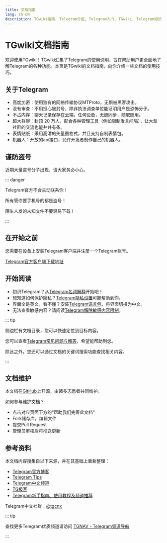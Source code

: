 ```yaml
---
title: 文档指南
lang: zh-CN
description: TGwiki指南, Telegram介绍, Telegram入门, TGwiki, Telegram知识库
---
```


# TGwiki文档指南

欢迎使用TGwiki！TGwiki汇集了Telegram的使用说明，旨在帮助用户更全面地了解Telegram的各种功能。本页是TGwiki的文档指南，向你介绍一些文档的使用技巧。

## 关于Telegram

- 高度加密：使用独有的网络传输协议MTProto，无惧被黑客攻击。
- 没有审查：不用担心被封号，除非执法调查单位能证明用户是恐怖分子。
- 不占内存：聊天记录保存在云端，任何设备，无缝同步，随取随用。
- 超大群聊：封顶 20 万人，配合各种管理工具（例如限制发言间隔），让大型社群的交流也能井井有条。
- 表情贴纸：采用高清的矢量图格式，并且支持自制表情包。
- 机器人：开放的api接口，允许开发者制作自己的机器人。

## 谨防盗号

近期大量盗号分子出现，请大家务必小心。

::: danger

Telegram官方不会主动联系你！

所有管你要手机号的都是盗号！

陌生人发的未知文件不要轻易下载！

:::

## 在开始之前

您需要在设备上安装Telegram客户端并注册一个Telegram账号。

[Telegram官方客户端下载地址](https://telegram.org/apps)

## 开始阅读

- 初识Telegram？从[Telegram名词解释](/tgwiki/term)开始吧！
- 想知道如何保护隐私？[Telegram隐私设置](/tgwiki/privacy)可能帮助到你。
- 界面全是英文，看不懂？安装[Telegram语言包](/tgwiki/language)，将界面切换为中文。
- 无法查看敏感内容？请阅读[Telegram解除敏感内容限制](/tgwiki/pornios)。

::: tip

侧边栏有文档目录，您可以快速定位到目标内容。

您可以查看[Telegram常见问题与解答](/tgwiki/faq)，希望能帮助到您。

除此之外，您还可以通过文档的关键词搜索功能查找相关内容。

:::

## 文档维护

本文档在[GitHub](https://github.com/tgnav/tgwiki)上开源，由诸多志愿者共同维护。

如何参与维护文档？

- 点击对应页面下方的“帮助我们完善此文档“
- Fork储存库，编辑文件
- 提交Pull Request
- 管理员审核后将推送更新

## 参考资料

本文档内容搜集自以下来源，并在其基础上重新整理：

- [Telegram官方博客](https://telegram.org/blog)
- [Telegram Tips](https://t.me/TelegramTips)
- [Telegram中文频道](https://t.me/tgcnz)
- [TG极客](https://t.me/TGgeek)
- [Telegram新手指南、使用教程及频道推荐](https://tingtalk.me/telegram)

Telegram中文社群：[@tgcnx](https://t.me/tgcnx)

::: tip

查找更多Telegram优质频道请访问 [TGNAV - Telegram频道导航](https://tgnav.github.io/)

:::